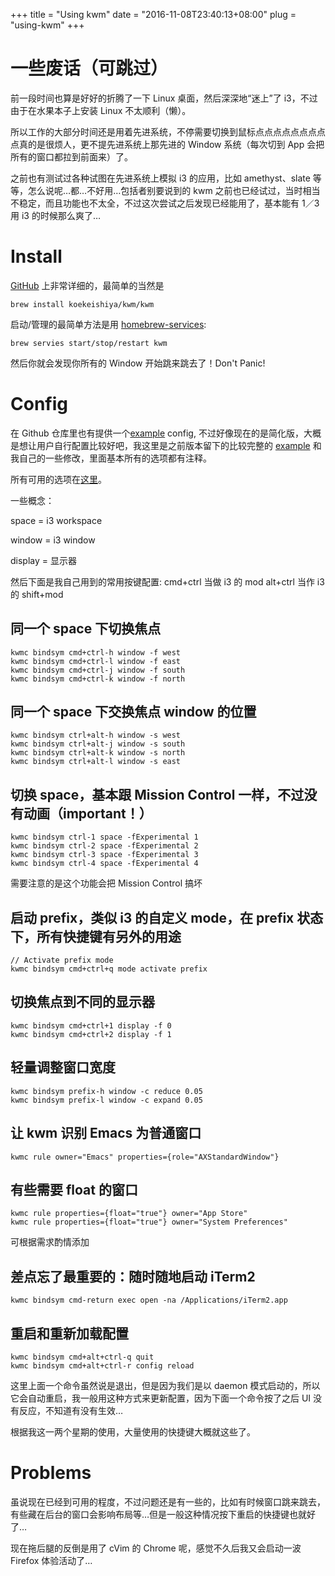 +++
title = "Using kwm"
date = "2016-11-08T23:40:13+08:00"
plug = "using-kwm"
+++

# 一些废话（可跳过）

前一段时间也算是好好的折腾了一下 Linux 桌面，然后深深地“迷上”了 i3，不过由于在水果本子上安装 Linux 不太顺利（懒）。

所以工作的大部分时间还是用着先进系统，不停需要切换到鼠标点点点点点点点点点真的是很烦人，更不提先进系统上那先进的 Window 系统（每次切到 App 会把所有的窗口都拉到前面来）了。

之前也有测试过各种试图在先进系统上模拟 i3 的应用，比如 amethyst、slate 等等，怎么说呢&#x2026;都&#x2026;不好用&#x2026;包括者别要说到的 kwm 之前也已经试过，当时相当不稳定，而且功能也不太全，不过这次尝试之后发现已经能用了，基本能有 1／3 用 i3 的时候那么爽了&#x2026;


# Install

[GitHub](https://github.com/koekeishiya/kwm) 上非常详细的，最简单的当然是

    brew install koekeishiya/kwm/kwm

启动/管理的最简单方法是用 [homebrew-services](https://github.com/Homebrew/homebrew-services):

    brew servies start/stop/restart kwm

然后你就会发现你所有的 Window 开始跳来跳去了！Don't Panic!


# Config

在 Github 仓库里也有提供一个[example](https://github.com/koekeishiya/kwm/tree/master/examples) config, 不过好像现在的是简化版，大概是想让用户自行配置比较好吧，我这里是之前版本留下的比较完整的 [example](https://gist.github.com/merrickluo/b27fd1b69729d6e4bb8397a9a394b1ba) 和我自己的一些修改，里面基本所有的选项都有注释。

所有可用的选项在[这里](https://koekeishiya.github.io/kwm/kwmc.html)。

一些概念：

space = i3 workspace

window = i3 window

display = 显示器

然后下面是我自己用到的常用按键配置:
cmd+ctrl 当做 i3 的 mod
alt+ctrl 当作 i3 的 shift+mod


## 同一个 space 下切换焦点

    kwmc bindsym cmd+ctrl-h window -f west
    kwmc bindsym cmd+ctrl-l window -f east
    kwmc bindsym cmd+ctrl-j window -f south
    kwmc bindsym cmd+ctrl-k window -f north


## 同一个 space 下交换焦点 window 的位置

    kwmc bindsym ctrl+alt-h window -s west
    kwmc bindsym ctrl+alt-j window -s south
    kwmc bindsym ctrl+alt-k window -s north
    kwmc bindsym ctrl+alt-l window -s east


## 切换 space，基本跟 Mission Control 一样，不过没有动画（important！）

    kwmc bindsym ctrl-1 space -fExperimental 1
    kwmc bindsym ctrl-2 space -fExperimental 2
    kwmc bindsym ctrl-3 space -fExperimental 3
    kwmc bindsym ctrl-4 space -fExperimental 4

需要注意的是这个功能会把 Mission Control 搞坏


## 启动 prefix，类似 i3 的自定义 mode，在 prefix 状态下，所有快捷键有另外的用途

    // Activate prefix mode
    kwmc bindsym cmd+ctrl+q mode activate prefix


## 切换焦点到不同的显示器

    kwmc bindsym cmd+ctrl+1 display -f 0
    kwmc bindsym cmd+ctrl+2 display -f 1


## 轻量调整窗口宽度

    kwmc bindsym prefix-h window -c reduce 0.05
    kwmc bindsym prefix-l window -c expand 0.05


## 让 kwm 识别 Emacs 为普通窗口

    kwmc rule owner="Emacs" properties={role="AXStandardWindow"}


## 有些需要 float 的窗口

    kwmc rule properties={float="true"} owner="App Store"
    kwmc rule properties={float="true"} owner="System Preferences"

可根据需求酌情添加


## 差点忘了最重要的：随时随地启动 iTerm2

    kwmc bindsym cmd-return exec open -na /Applications/iTerm2.app


## 重启和重新加载配置

    kwmc bindsym cmd+alt+ctrl-q quit
    kwmc bindsym cmd+alt+ctrl-r config reload

这里上面一个命令虽然说是退出，但是因为我们是以 daemon 模式启动的，所以它会自动重启，我一般用这种方式来更新配置，因为下面一个命令按了之后 UI 没有反应，不知道有没有生效&#x2026;

根据我这一两个星期的使用，大量使用的快捷键大概就这些了。


# Problems

虽说现在已经到可用的程度，不过问题还是有一些的，比如有时候窗口跳来跳去，有些藏在后台的窗口会影响布局等&#x2026;但是一般这种情况按下重启的快捷键也就好了&#x2026;

现在拖后腿的反倒是用了 cVim 的 Chrome 呢，感觉不久后我又会启动一波 Firefox 体验活动了&#x2026;
